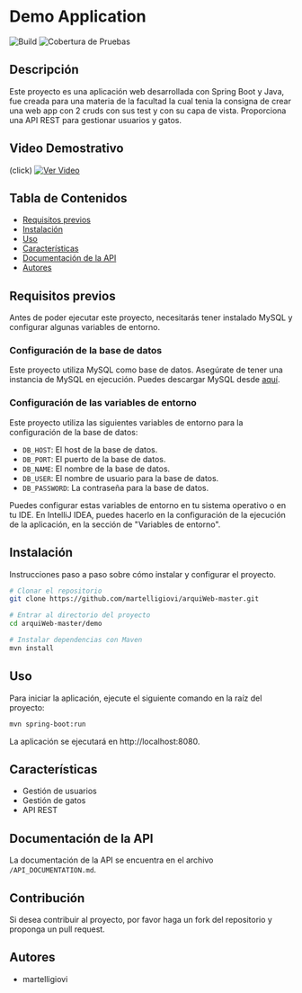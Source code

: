# Demo Application

 ![Build](https://img.shields.io/badge/build-passing-brightgreen.svg) ![Cobertura de Pruebas](https://img.shields.io/badge/tests-100%25-success.svg)

## Descripción

Este proyecto es una aplicación web desarrollada con Spring Boot y Java, fue creada para una materia de la facultad la cual tenia la consigna de crear una web app con 2 cruds con sus test y con su capa de vista. Proporciona una API REST para gestionar usuarios y gatos.

## Video Demostrativo

(click)
[![Ver Video](https://img.youtube.com/vi/G0F99jqNSFg/maxresdefault.jpg)](https://www.youtube.com/watch?v=G0F99jqNSFg)


## Tabla de Contenidos
- [Requisitos previos](#Requisitos)
- [Instalación](#instalación)
- [Uso](#uso)
- [Características](#características)
- [Documentación de la API](#documentación-de-la-api)
- [Autores](#autores)

## Requisitos previos

Antes de poder ejecutar este proyecto, necesitarás tener instalado MySQL y configurar algunas variables de entorno.

### Configuración de la base de datos

Este proyecto utiliza MySQL como base de datos. Asegúrate de tener una instancia de MySQL en ejecución. Puedes descargar MySQL desde [aquí](https://dev.mysql.com/downloads/mysql/).

### Configuración de las variables de entorno

Este proyecto utiliza las siguientes variables de entorno para la configuración de la base de datos:

- `DB_HOST`: El host de la base de datos.
- `DB_PORT`: El puerto de la base de datos.
- `DB_NAME`: El nombre de la base de datos.
- `DB_USER`: El nombre de usuario para la base de datos.
- `DB_PASSWORD`: La contraseña para la base de datos.

Puedes configurar estas variables de entorno en tu sistema operativo o en tu IDE. En IntelliJ IDEA, puedes hacerlo en la configuración de la ejecución de la aplicación, en la sección de "Variables de entorno".

## Instalación

Instrucciones paso a paso sobre cómo instalar y configurar el proyecto.

```bash
# Clonar el repositorio
git clone https://github.com/martelligiovi/arquiWeb-master.git

# Entrar al directorio del proyecto
cd arquiWeb-master/demo

# Instalar dependencias con Maven
mvn install
```

## Uso

Para iniciar la aplicación, ejecute el siguiente comando en la raíz del proyecto:

```bash
mvn spring-boot:run
```

La aplicación se ejecutará en http://localhost:8080.

## Características

- Gestión de usuarios
- Gestión de gatos
- API REST

## Documentación de la API

La documentación de la API se encuentra en el archivo `/API_DOCUMENTATION.md`.

## Contribución

Si desea contribuir al proyecto, por favor haga un fork del repositorio y proponga un pull request.



## Autores

- martelligiovi

